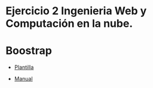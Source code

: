 
# Ejercicio 2 Ingenieria Web y Computación en la nube.

Boostrap
===========
* [Plantilla](https://jgmatu.github.io/IWCN_bootstrap_jquery/baloncesto/startbootstrap-round-about-gh-pages/index.html)

* [Manual](https://jgmatu.github.io/IWCN_bootstrap_jquery/baloncesto/manual-boostrap/index.html)
